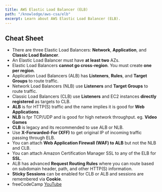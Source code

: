 ```yaml
---
title: AWS Elastic Load Balancer (ELB)
path: "/knowledge/aws-csa/elb"
excerpt: Learn about AWS Elastic Load Balancer (ELB).
---
```


## Cheat Sheet

- There are three Elastic Load Balancers: **Network**, **Application**, and **Classic Load Balancer**.
- An Elastic Load Balancer must have **at least two** AZs.
- Elastic Load Balancers **cannot go cross-region**. You must create **one per region**.
- Application Load Balancers (ALB) has **Listeners**, **Rules**, and **Target Groups** to route traffic.
- Network Load Balancers (NLB) use **Listeners** and **Target Groups** to route traffic.
- Classic Load Balancers (CLB) use **Listeners** and EC2 instances **directly registered** as targets to CLB.
- **ALB** is for HTTP(S) traffic and the name implies it is good for **Web Applications**.
- **NLB** is fpr TCP/UDP and is good for high network throughput. eg. **Video Games**
- **CLB** is legacy and its recommended to use ALB or NLB.
- Use **X-Forwarded-For (XFF)** to get original IP of incoming traffic passing through ELB.
- You can attach **Web Application Firewall (WAF) to ALB** but not the NLB and CLB.
- You can attach Amazon Certification Manager SSL to any of the ELB for **SSL**.
- ALB has advanced **Request Routing Rules** where you can route based on subdomain header, path, and other HTTP(S) information.
- **Sticky Sessions** can be enabled for CLB or ALB and sessions are remembered via **Cookie**.
- freeCodeCamp [YouTube](https://www.youtube.com/watch?v=Ia-UEYYR44s&t=15827s)